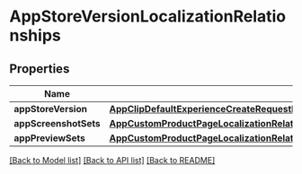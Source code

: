 # AppStoreVersionLocalizationRelationships

## Properties
Name | Type | Description | Notes
------------ | ------------- | ------------- | -------------
**appStoreVersion** | [**AppClipDefaultExperienceCreateRequestDataRelationshipsReleaseWithAppStoreVersion**](AppClipDefaultExperienceCreateRequestDataRelationshipsReleaseWithAppStoreVersion.md) |  | [optional] 
**appScreenshotSets** | [**AppCustomProductPageLocalizationRelationshipsAppScreenshotSets**](AppCustomProductPageLocalizationRelationshipsAppScreenshotSets.md) |  | [optional] 
**appPreviewSets** | [**AppCustomProductPageLocalizationRelationshipsAppPreviewSets**](AppCustomProductPageLocalizationRelationshipsAppPreviewSets.md) |  | [optional] 

[[Back to Model list]](../README.md#documentation-for-models) [[Back to API list]](../README.md#documentation-for-api-endpoints) [[Back to README]](../README.md)


